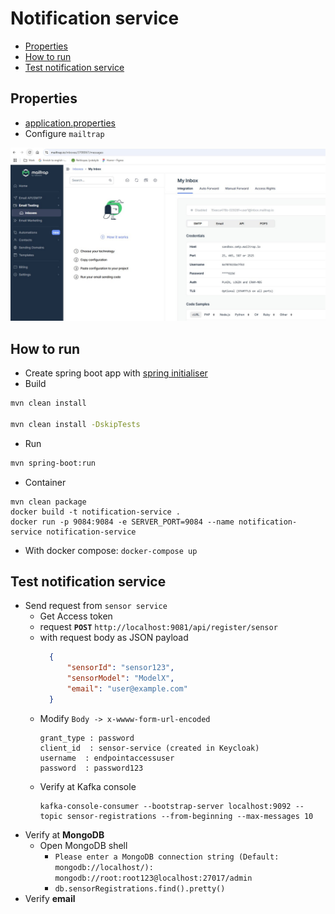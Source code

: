 # Notification service
- [Properties](#properties)
- [How to run](#how-to-run)
- [Test notification service](#test-notification-service)
## Properties
- [application.properties](src/main/resources/application.properties)
- Configure `mailtrap`
<img src="images/mailtrap.jpg">

## How to run
- Create spring boot app with [spring initialiser](https://start.spring.io/)
- Build 
```bash
mvn clean install

mvn clean install -DskipTests
```
- Run
```bash
mvn spring-boot:run
```
- Container
```
mvn clean package
docker build -t notification-service .
docker run -p 9084:9084 -e SERVER_PORT=9084 --name notification-service notification-service
```
- With docker compose: `docker-compose up`
## Test notification service
- Send request from `sensor service`
  - Get Access token
  - request **`POST`** `http://localhost:9081/api/register/sensor`
  - with request body as JSON payload
    ```json
      {
          "sensorId": "sensor123",
          "sensorModel": "ModelX",
          "email": "user@example.com"
      }
    ```
  - Modify `Body -> x-wwww-form-url-encoded`
    ```
    grant_type : password
    client_id  : sensor-service (created in Keycloak)
    username  : endpointaccessuser
    password  : password123
    ```
  - Verify at Kafka console
    ```
    kafka-console-consumer --bootstrap-server localhost:9092 --topic sensor-registrations --from-beginning --max-messages 10  
    ```
- Verify at **MongoDB**
  - Open MongoDB shell
    - `Please enter a MongoDB connection string (Default: mongodb://localhost/): mongodb://root:root123@localhost:27017/admin`
    - `db.sensorRegistrations.find().pretty()`
- Verify **email**